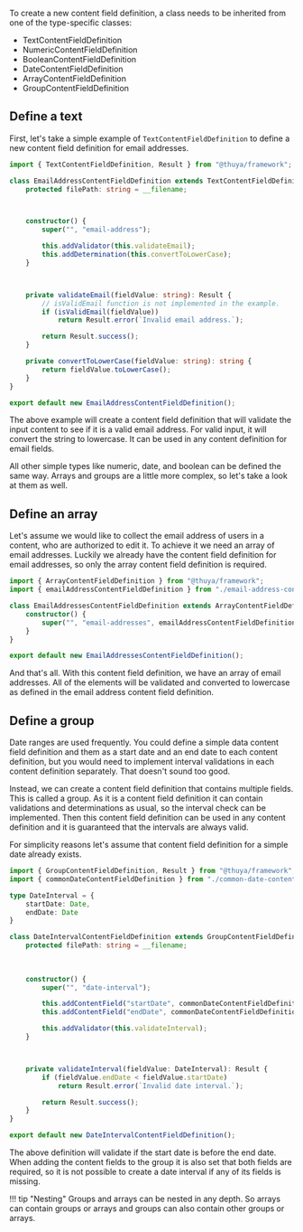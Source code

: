 To create a new content field definition, a class needs to be inherited from one of the type-specific classes:

- TextContentFieldDefinition
- NumericContentFieldDefinition
- BooleanContentFieldDefinition
- DateContentFieldDefinition
- ArrayContentFieldDefinition
- GroupContentFieldDefinition

## Define a text

First, let's take a simple example of `TextContentFieldDefinition` to define a new content field definition for email addresses.

```typescript
import { TextContentFieldDefinition, Result } from "@thuya/framework";

class EmailAddressContentFieldDefinition extends TextContentFieldDefinition {
    protected filePath: string = __filename;



    constructor() {
        super("", "email-address");

        this.addValidator(this.validateEmail);
        this.addDetermination(this.convertToLowerCase);
    }



    private validateEmail(fieldValue: string): Result {
        // isValidEmail function is not implemented in the example.
        if (isValidEmail(fieldValue)) 
            return Result.error(`Invalid email address.`);

        return Result.success();
    }

    private convertToLowerCase(fieldValue: string): string {
        return fieldValue.toLowerCase();
    }
}

export default new EmailAddressContentFieldDefinition();
```

The above example will create a content field definition that will validate the input content to see if it is a valid email address. For valid input, it will convert the string to lowercase. It can be used in any content definition for email fields.

All other simple types like numeric, date, and boolean can be defined the same way. Arrays and groups are a little more complex, so let's take a look at them as well.

## Define an array

Let's assume we would like to collect the email address of users in a content, who are authorized to edit it. To achieve it we need an array of email addresses. Luckily we already have the content field definition for email addresses, so only the array content field definition is required.

```typescript 
import { ArrayContentFieldDefinition } from "@thuya/framework";
import { emailAddressContentFieldDefinition } from "./email-address-content-field-definition";

class EmailAddressesContentFieldDefinition extends ArrayContentFieldDefinition {
    constructor() {
        super("", "email-addresses", emailAddressContentFieldDefinition);
    }
}

export default new EmailAddressesContentFieldDefinition();
```

And that's all. With this content field definition, we have an array of email addresses. All of the elements will be validated and converted to lowercase as defined in the email address content field definition.

## Define a group

Date ranges are used frequently. You could define a simple data content field definition and them as a start date and an end date to each content definition, but you would need to implement interval validations in each content definition separately. That doesn't sound too good.

Instead, we can create a content field definition that contains multiple fields. This is called a group. As it is a content field definition it can contain validations and determinations as usual, so the interval check can be implemented. Then this content field definition can be used in any content definition and it is guaranteed that the intervals are always valid.

For simplicity reasons let's assume that content field definition for a simple date already exists.

```typescript
import { GroupContentFieldDefinition, Result } from "@thuya/framework";
import { commonDateContentFieldDefinition } from "./common-date-content-field-definition";

type DateInterval = {
    startDate: Date,
    endDate: Date
}

class DateIntervalContentFieldDefinition extends GroupContentFieldDefinition<DateInterval> {
    protected filePath: string = __filename;
    
    
    
    constructor() {
        super("", "date-interval");

        this.addContentField("startDate", commonDateContentFieldDefinition, { isRequired: true });
        this.addContentField("endDate", commonDateContentFieldDefinition, { isRequired: true });

        this.addValidator(this.validateInterval);
    }



    private validateInterval(fieldValue: DateInterval): Result {
        if (fieldValue.endDate < fieldValue.startDate)
            return Result.error(`Invalid date interval.`);

        return Result.success();
    }
}

export default new DateIntervalContentFieldDefinition();
```

The above definition will validate if the start date is before the end date. When adding the content fields to the group it is also set that both fields are required, so it is not possible to create a date interval if any of its fields is missing.

!!! tip "Nesting"
    Groups and arrays can be nested in any depth. So arrays can contain groups or arrays and groups can also contain other groups or arrays.